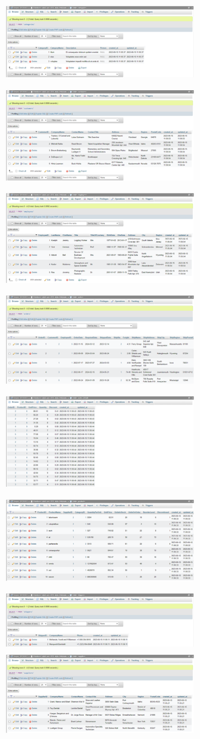 ![](https://raw.githubusercontent.com/alvinfebrianto/Manajemen-Basis-Data-S4/img/UAS/Categories.png)
---
![](https://raw.githubusercontent.com/alvinfebrianto/Manajemen-Basis-Data-S4/img/UAS/Customers.png)
---
![](https://raw.githubusercontent.com/alvinfebrianto/Manajemen-Basis-Data-S4/img/UAS/Employees.png)
---
![](https://raw.githubusercontent.com/alvinfebrianto/Manajemen-Basis-Data-S4/img/UAS/Orders.png)
---
![](https://raw.githubusercontent.com/alvinfebrianto/Manajemen-Basis-Data-S4/img/UAS/OrderDetails.png)
---
![](https://raw.githubusercontent.com/alvinfebrianto/Manajemen-Basis-Data-S4/img/UAS/Products.png)
---
![](https://raw.githubusercontent.com/alvinfebrianto/Manajemen-Basis-Data-S4/img/UAS/Shippers.png)
---
![](https://raw.githubusercontent.com/alvinfebrianto/Manajemen-Basis-Data-S4/img/UAS/Suppliers.png)